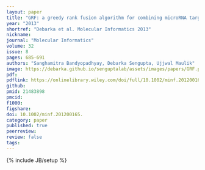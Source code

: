 ```yaml
---
layout: paper
title: "GRF: a greedy rank fusion algorithm for combining microRNA target orderings"
year: "2013"
shortref: "Debarka et al. Molecular Informatics 2013"
nickname:
journal: "Molecular Informatics"
volume: 32
issue: 8
pages: 685-691
authors: "Sanghamitra Bandyopadhyay, Debarka Sengupta, Ujjwal Maulik"
image: https://debarka.github.io/senguptalab/assets/images/papers/GRF.png
pdf:
pdflink: https://onlinelibrary.wiley.com/doi/full/10.1002/minf.201200165
github:
pmid: 21483898
pmcid:
f1000:
figshare:
doi: 10.1002/minf.201200165.
category: paper
published: true
peerreview:
review: false
tags:
---
```

{% include JB/setup %}
